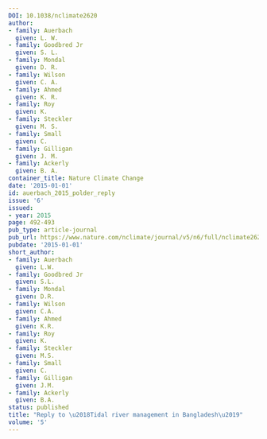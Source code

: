 ```yaml
---
DOI: 10.1038/nclimate2620
author:
- family: Auerbach
  given: L. W.
- family: Goodbred Jr
  given: S. L.
- family: Mondal
  given: D. R.
- family: Wilson
  given: C. A.
- family: Ahmed
  given: K. R.
- family: Roy
  given: K.
- family: Steckler
  given: M. S.
- family: Small
  given: C.
- family: Gilligan
  given: J. M.
- family: Ackerly
  given: B. A.
container_title: Nature Climate Change
date: '2015-01-01'
id: auerbach_2015_polder_reply
issue: '6'
issued:
- year: 2015
page: 492-493
pub_type: article-journal
pub_url: https://www.nature.com/nclimate/journal/v5/n6/full/nclimate2620.html
pubdate: '2015-01-01'
short_author:
- family: Auerbach
  given: L.W.
- family: Goodbred Jr
  given: S.L.
- family: Mondal
  given: D.R.
- family: Wilson
  given: C.A.
- family: Ahmed
  given: K.R.
- family: Roy
  given: K.
- family: Steckler
  given: M.S.
- family: Small
  given: C.
- family: Gilligan
  given: J.M.
- family: Ackerly
  given: B.A.
status: published
title: "Reply to \u2018Tidal river management in Bangladesh\u2019"
volume: '5'
---
```

